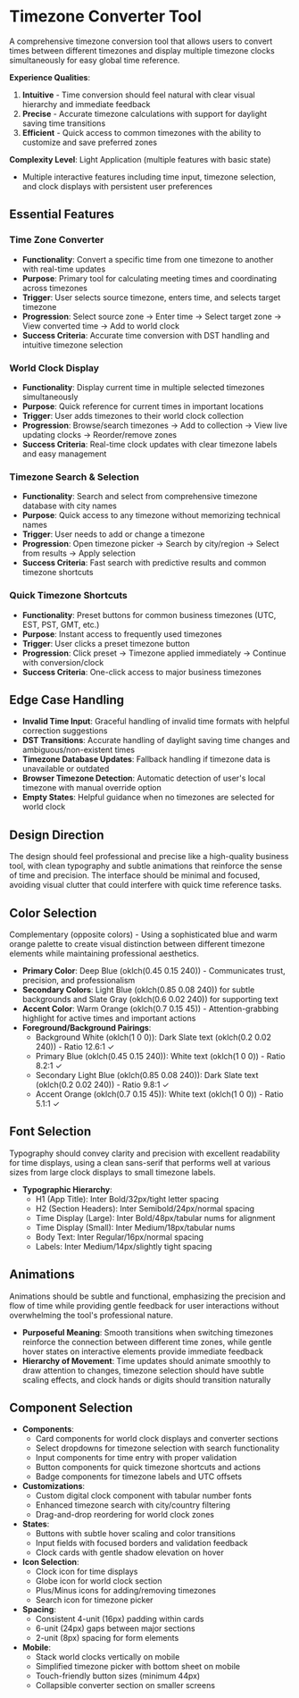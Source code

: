 # Timezone Converter Tool

A comprehensive timezone conversion tool that allows users to convert times between different timezones and display multiple timezone clocks simultaneously for easy global time reference.

**Experience Qualities**:
1. **Intuitive** - Time conversion should feel natural with clear visual hierarchy and immediate feedback
2. **Precise** - Accurate timezone calculations with support for daylight saving time transitions
3. **Efficient** - Quick access to common timezones with the ability to customize and save preferred zones

**Complexity Level**: Light Application (multiple features with basic state)
- Multiple interactive features including time input, timezone selection, and clock displays with persistent user preferences

## Essential Features

### Time Zone Converter
- **Functionality**: Convert a specific time from one timezone to another with real-time updates
- **Purpose**: Primary tool for calculating meeting times and coordinating across timezones
- **Trigger**: User selects source timezone, enters time, and selects target timezone
- **Progression**: Select source zone → Enter time → Select target zone → View converted time → Add to world clock
- **Success Criteria**: Accurate time conversion with DST handling and intuitive timezone selection

### World Clock Display
- **Functionality**: Display current time in multiple selected timezones simultaneously
- **Purpose**: Quick reference for current times in important locations
- **Trigger**: User adds timezones to their world clock collection
- **Progression**: Browse/search timezones → Add to collection → View live updating clocks → Reorder/remove zones
- **Success Criteria**: Real-time clock updates with clear timezone labels and easy management

### Timezone Search & Selection
- **Functionality**: Search and select from comprehensive timezone database with city names
- **Purpose**: Quick access to any timezone without memorizing technical names
- **Trigger**: User needs to add or change a timezone
- **Progression**: Open timezone picker → Search by city/region → Select from results → Apply selection
- **Success Criteria**: Fast search with predictive results and common timezone shortcuts

### Quick Timezone Shortcuts
- **Functionality**: Preset buttons for common business timezones (UTC, EST, PST, GMT, etc.)
- **Purpose**: Instant access to frequently used timezones
- **Trigger**: User clicks a preset timezone button
- **Progression**: Click preset → Timezone applied immediately → Continue with conversion/clock
- **Success Criteria**: One-click access to major business timezones

## Edge Case Handling

- **Invalid Time Input**: Graceful handling of invalid time formats with helpful correction suggestions
- **DST Transitions**: Accurate handling of daylight saving time changes and ambiguous/non-existent times
- **Timezone Database Updates**: Fallback handling if timezone data is unavailable or outdated
- **Browser Timezone Detection**: Automatic detection of user's local timezone with manual override option
- **Empty States**: Helpful guidance when no timezones are selected for world clock

## Design Direction

The design should feel professional and precise like a high-quality business tool, with clean typography and subtle animations that reinforce the sense of time and precision. The interface should be minimal and focused, avoiding visual clutter that could interfere with quick time reference tasks.

## Color Selection

Complementary (opposite colors) - Using a sophisticated blue and warm orange palette to create visual distinction between different timezone elements while maintaining professional aesthetics.

- **Primary Color**: Deep Blue (oklch(0.45 0.15 240)) - Communicates trust, precision, and professionalism
- **Secondary Colors**: Light Blue (oklch(0.85 0.08 240)) for subtle backgrounds and Slate Gray (oklch(0.6 0.02 240)) for supporting text
- **Accent Color**: Warm Orange (oklch(0.7 0.15 45)) - Attention-grabbing highlight for active times and important actions
- **Foreground/Background Pairings**:
  - Background White (oklch(1 0 0)): Dark Slate text (oklch(0.2 0.02 240)) - Ratio 12.6:1 ✓
  - Primary Blue (oklch(0.45 0.15 240)): White text (oklch(1 0 0)) - Ratio 8.2:1 ✓
  - Secondary Light Blue (oklch(0.85 0.08 240)): Dark Slate text (oklch(0.2 0.02 240)) - Ratio 9.8:1 ✓
  - Accent Orange (oklch(0.7 0.15 45)): White text (oklch(1 0 0)) - Ratio 5.1:1 ✓

## Font Selection

Typography should convey clarity and precision with excellent readability for time displays, using a clean sans-serif that performs well at various sizes from large clock displays to small timezone labels.

- **Typographic Hierarchy**:
  - H1 (App Title): Inter Bold/32px/tight letter spacing
  - H2 (Section Headers): Inter Semibold/24px/normal spacing  
  - Time Display (Large): Inter Bold/48px/tabular nums for alignment
  - Time Display (Small): Inter Medium/18px/tabular nums
  - Body Text: Inter Regular/16px/normal spacing
  - Labels: Inter Medium/14px/slightly tight spacing

## Animations

Animations should be subtle and functional, emphasizing the precision and flow of time while providing gentle feedback for user interactions without overwhelming the tool's professional nature.

- **Purposeful Meaning**: Smooth transitions when switching timezones reinforce the connection between different time zones, while gentle hover states on interactive elements provide immediate feedback
- **Hierarchy of Movement**: Time updates should animate smoothly to draw attention to changes, timezone selection should have subtle scaling effects, and clock hands or digits should transition naturally

## Component Selection

- **Components**: 
  - Card components for world clock displays and converter sections
  - Select dropdowns for timezone selection with search functionality
  - Input components for time entry with proper validation
  - Button components for quick timezone shortcuts and actions
  - Badge components for timezone labels and UTC offsets
- **Customizations**: 
  - Custom digital clock component with tabular number fonts
  - Enhanced timezone search with city/country filtering
  - Drag-and-drop reordering for world clock zones
- **States**: 
  - Buttons with subtle hover scaling and color transitions
  - Input fields with focused borders and validation feedback
  - Clock cards with gentle shadow elevation on hover
- **Icon Selection**: 
  - Clock icon for time displays
  - Globe icon for world clock section
  - Plus/Minus icons for adding/removing timezones
  - Search icon for timezone picker
- **Spacing**: 
  - Consistent 4-unit (16px) padding within cards
  - 6-unit (24px) gaps between major sections
  - 2-unit (8px) spacing for form elements
- **Mobile**: 
  - Stack world clocks vertically on mobile
  - Simplified timezone picker with bottom sheet on mobile
  - Touch-friendly button sizes (minimum 44px)
  - Collapsible converter section on smaller screens